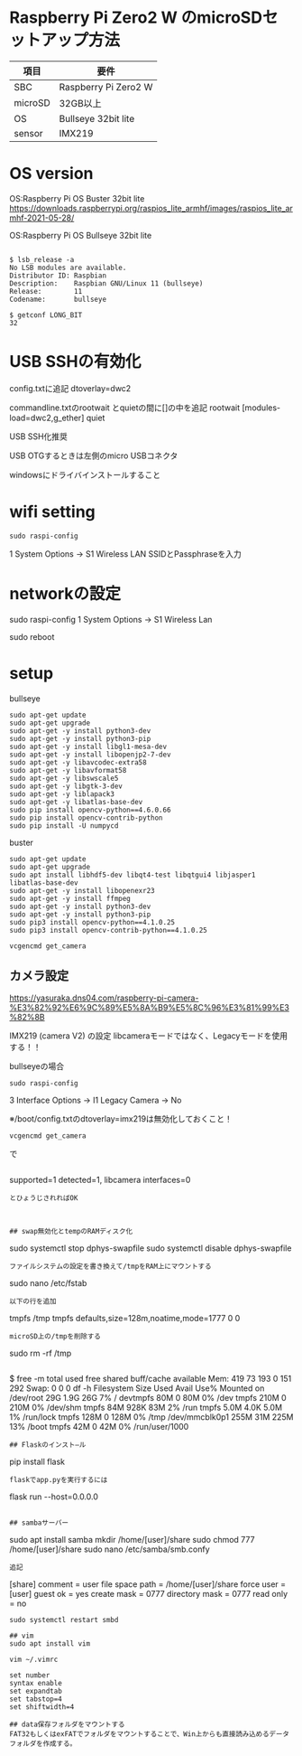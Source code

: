 # Raspberry Pi Zero2 W のmicroSDセットアップ方法

|項目|要件|
|-|-|
|SBC|Raspberry Pi Zero2 W|
|microSD|32GB以上|
|OS|Bullseye 32bit lite|
|sensor|IMX219|

# OS version

OS:Raspberry Pi OS Buster 32bit lite
https://downloads.raspberrypi.org/raspios_lite_armhf/images/raspios_lite_armhf-2021-05-28/





OS:Raspberry Pi OS Bullseye 32bit lite

```

$ lsb_release -a
No LSB modules are available.
Distributor ID: Raspbian
Description:    Raspbian GNU/Linux 11 (bullseye)
Release:        11
Codename:       bullseye

$ getconf LONG_BIT
32
```

# USB SSHの有効化
config.txtに追記
dtoverlay=dwc2

commandline.txtのrootwait とquietの間に[]の中を追記
rootwait [modules-load=dwc2,g_ether] quiet



USB SSH化推奨

USB OTGするときは左側のmicro USBコネクタ

windowsにドライバインストールすること

# wifi setting
```
sudo raspi-config
```
1 System Options -> S1 Wireless LAN
SSIDとPassphraseを入力

# networkの設定
sudo raspi-config
 1 System Options -> S1 Wireless Lan

sudo reboot


# setup

bullseye
```
sudo apt-get update
sudo apt-get upgrade
sudo apt-get -y install python3-dev
sudo apt-get -y install python3-pip
sudo apt-get -y install libgl1-mesa-dev
sudo apt-get -y install libopenjp2-7-dev 
sudo apt-get -y libavcodec-extra58 
sudo apt-get -y libavformat58 
sudo apt-get -y libswscale5 
sudo apt-get -y libgtk-3-dev 
sudo apt-get -y liblapack3 
sudo apt-get -y libatlas-base-dev
sudo pip install opencv-python==4.6.0.66
sudo pip install opencv-contrib-python
sudo pip install -U numpycd
```

buster
```
sudo apt-get update
sudo apt-get upgrade
sudo apt install libhdf5-dev libqt4-test libqtgui4 libjasper1 libatlas-base-dev
sudo apt-get -y install libopenexr23
sudo apt-get -y install ffmpeg
sudo apt-get -y install python3-dev
sudo apt-get -y install python3-pip
sudo pip3 install opencv-python==4.1.0.25
sudo pip3 install opencv-contrib-python==4.1.0.25
```
```
vcgencmd get_camera
```

## カメラ設定
https://yasuraka.dns04.com/raspberry-pi-camera-%E3%82%92%E6%9C%89%E5%8A%B9%E5%8C%96%E3%81%99%E3%82%8B

IMX219 (camera V2) の設定
libcameraモードではなく、Legacyモードを使用する！！

bullseyeの場合
```
sudo raspi-config
```
3 Interface Options -> I1 Legacy Camera -> No

※/boot/config.txtのdtoverlay=imx219は無効化しておくこと！

```
vcgencmd get_camera
```
で
```
```
supported=1 detected=1, libcamera interfaces=0
```
とひょうじされればOK



## swap無効化とtempのRAMディスク化
```
sudo systemctl stop dphys-swapfile
sudo systemctl disable dphys-swapfile
```
ファイルシステムの設定を書き換えて/tmpをRAM上にマウントする
```
sudo nano /etc/fstab
```
以下の行を追加
```
tmpfs /tmp tmpfs defaults,size=128m,noatime,mode=1777 0 0
```
microSD上の/tmpを削除する
```
sudo rm -rf /tmp
```
```
$ free -m
               total        used        free      shared  buff/cache   available
Mem:             419          73         193           0         151         292
Swap:              0           0           0
df -h
Filesystem      Size  Used Avail Use% Mounted on
/dev/root        29G  1.9G   26G   7% /
devtmpfs         80M     0   80M   0% /dev
tmpfs           210M     0  210M   0% /dev/shm
tmpfs            84M  928K   83M   2% /run
tmpfs           5.0M  4.0K  5.0M   1% /run/lock
tmpfs           128M     0  128M   0% /tmp
/dev/mmcblk0p1  255M   31M  225M  13% /boot
tmpfs            42M     0   42M   0% /run/user/1000
```
## Flaskのインスト―ル
```
pip install flask
```
flaskでapp.pyを実行するには
```
flask run --host=0.0.0.0
```

## sambaサーバー
```
sudo apt install samba
mkdir /home/[user]/share
sudo chmod 777 /home/[user]/share
sudo nano /etc/samba/smb.confy
```
追記
```
[share]
   comment = user file space
   path = /home/[user]/share
   force user = [user]
   guest ok = yes
   create mask = 0777
   directory mask = 0777
   read only = no

```
sudo systemctl restart smbd

## vim
sudo apt install vim

vim ~/.vimrc

set number
syntax enable
set expandtab
set tabstop=4
set shiftwidth=4

## data保存フォルダをマウントする
FAT32もしくはexFATでフォルダをマウントすることで、Win上からも直接読み込めるデータフォルダを作成する。
